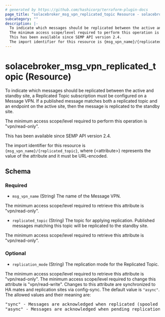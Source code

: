 ```yaml
---
# generated by https://github.com/hashicorp/terraform-plugin-docs
page_title: "solacebroker_msg_vpn_replicated_topic Resource - solacebroker"
subcategory: ""
description: |-
  To indicate which messages should be replicated between the active and standby site, a Replicated Topic subscription must be configured on a Message VPN. If a published message matches both a replicated topic and an endpoint on the active site, then the message is replicated to the standby site.
  The minimum access scope/level required to perform this operation is "vpn/read-only".
  This has been available since SEMP API version 2.4.
  The import identifier for this resource is {msg_vpn_name}/{replicated_topic}, where {&lt;attribute&gt;} represents the value of the attribute and it must be URL-encoded.
---
```


# solacebroker_msg_vpn_replicated_topic (Resource)

To indicate which messages should be replicated between the active and standby site, a Replicated Topic subscription must be configured on a Message VPN. If a published message matches both a replicated topic and an endpoint on the active site, then the message is replicated to the standby site.



The minimum access scope/level required to perform this operation is "vpn/read-only".

This has been available since SEMP API version 2.4.

The import identifier for this resource is `{msg_vpn_name}/{replicated_topic}`, where {&lt;attribute&gt;} represents the value of the attribute and it must be URL-encoded.



<!-- schema generated by tfplugindocs -->
## Schema

### Required

- `msg_vpn_name` (String) The name of the Message VPN.

The minimum access scope/level required to retrieve this attribute is "vpn/read-only".
- `replicated_topic` (String) The topic for applying replication. Published messages matching this topic will be replicated to the standby site.

The minimum access scope/level required to retrieve this attribute is "vpn/read-only".

### Optional

- `replication_mode` (String) The replication mode for the Replicated Topic.

The minimum access scope/level required to retrieve this attribute is "vpn/read-only". The minimum access scope/level required to change this attribute is "vpn/read-write". Changes to this attribute are synchronized to HA mates and replication sites via config-sync. The default value is `"async"`. The allowed values and their meaning are:

<pre>
"sync" - Messages are acknowledged when replicated (spooled remotely).
"async" - Messages are acknowledged when pending replication (spooled locally).
</pre>
